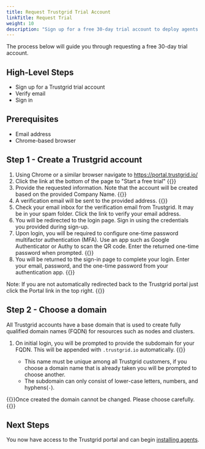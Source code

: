 ```yaml
---
title: Request Trustgrid Trial Account
linkTitle: Request Trial
weight: 10
description: "Sign up for a free 30-day trial account to deploy agents and explore Trustgrid features. - 5 minutes"
---
```


The process below will guide you through requesting a free 30-day trial account. 

## High-Level Steps
- Sign up for a Trustgrid trial account
- Verify email
- Sign in

## Prerequisites
- Email address
- Chrome-based browser

## Step 1 - Create a Trustgrid account
1. Using Chrome or a similar browser navigate to https://portal.trustgrid.io/
1. Click the link at the bottom of the page to "Start a free trial" {{<tgimg src="start-trial.png" width="70%">}}
1. Provide the requested information. Note that the account will be created based on the provided Company Name.
{{<tgimg src="sign-up-form.png" alt="Sign up form" width="50%">}}
1. A verification email will be sent to the provided address. 
{{<tgimg src="email-verify.png" width="50%">}}
1. Check your email inbox for the verification email from Trustgrid. It may be in your spam folder. Click the link to verify your email address.
1. You will be redirected to the login page. Sign in using the credentials you provided during sign-up.
1. Upon login, you will be required to configure one-time password multifactor authentication (MFA). Use an app such as Google Authenticator or Authy to scan the QR code. Enter the returned one-time password when prompted.
{{<tgimg src="mfa-setup.png" width="40%">}}
1. You will be returned to the sign-in page to complete your login. Enter your email, password, and the one-time password from your authentication app.
{{<tgimg src="final-signin.png" width="40%">}}

Note: If you are not automatically redirected back to the Trustgrid portal just click the Portal link in the top right.
{{<tgimg src="auth-portal-link.png" width="35%" caption="Link back to Portal">}}


## Step 2 - Choose a domain
All Trustgrid accounts have a base domain that is used to create fully qualified domain names (FQDN) for resources such as nodes and clusters.  
1. On initial login, you will be prompted to provide the subdomain for your FQDN. This will be appended with `.trustgrid.io` automatically. {{<tgimg src="domain-setup.png" width="85%" caption="Prompt to create account domain">}}
    - This name must be unique among all Trustgrid customers, if you choose a domain name that is already taken you will be prompted to choose another.
    - The subdomain can only consist of lower-case letters, numbers, and hyphens(`-`). 

{{<alert color="warning">}}Once created the domain cannot be changed. Please choose carefully.{{</alert>}}


## Next Steps
You now have access to the Trustgrid portal and can begin [installing agents](/getting-started/trial/base-setup).

